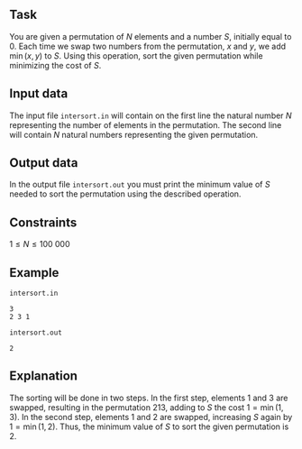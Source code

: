 ## Task

You are given a permutation of $N$ elements and a number $S$, initially equal to $0$. Each time we swap two numbers from the permutation, $x$ and $y$, we add $\min(x,y)$ to $S$. Using this operation, sort the given permutation while minimizing the cost of $S$.

## Input data

The input file `intersort.in` will contain on the first line the natural number $N$ representing the number of elements in the permutation. The second line will contain $N$ natural numbers representing the given permutation.

## Output data

In the output file `intersort.out` you must print the minimum value of $S$ needed to sort the permutation using the described operation.

## Constraints

$1 \leq N \leq 100\ 000$

## Example

`intersort.in`
```
3
2 3 1
```

`intersort.out`
```
2
```

## Explanation

The sorting will be done in two steps. In the first step, elements $1$ and $3$ are swapped, resulting in the permutation $2 1 3$, adding to $S$ the cost $1 = \min(1,3)$. In the second step, elements $1$ and $2$ are swapped, increasing $S$ again by $1 = \min(1,2)$. Thus, the minimum value of $S$ to sort the given permutation is $2$.